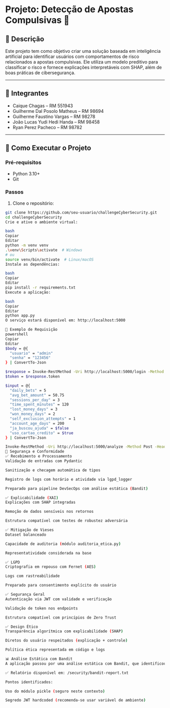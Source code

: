 # Projeto: Detecção de Apostas Compulsivas 📘

## 📄 Descrição

Este projeto tem como objetivo criar uma solução baseada em inteligência artificial para identificar usuários com comportamentos de risco relacionados a apostas compulsivas. Ele utiliza um modelo preditivo para classificar o risco e fornece explicações interpretáveis com SHAP, além de boas práticas de cibersegurança.

---

## 👥 Integrantes

- Caique Chagas – RM 551943  
- Guilherme Dal Posolo Matheus – RM 98694  
- Guilherme Faustino Vargas – RM 98278  
- João Lucas Yudi Hedi Handa – RM 98458  
- Ryan Perez Pacheco – RM 98782  

---

## 🚀 Como Executar o Projeto

### Pré-requisitos
- Python 3.10+
- Git

### Passos

1. Clone o repositório:
```bash
git clone https://github.com/seu-usuario/challengeCyberSecurity.git
cd challengeCyberSecurity
Crie e ative o ambiente virtual:

bash
Copiar
Editar
python -m venv venv
.\venv\Scripts\activate  # Windows
# ou
source venv/bin/activate  # Linux/macOS
Instale as dependências:

bash
Copiar
Editar
pip install -r requirements.txt
Execute a aplicação:

bash
Copiar
Editar
python app.py
O serviço estará disponível em: http://localhost:5000

🧪 Exemplo de Requisição
powershell
Copiar
Editar
$body = @{
  "usuario" = "admin"
  "senha" = "123456"
} | ConvertTo-Json

$response = Invoke-RestMethod -Uri http://localhost:5000/login -Method Post -Body $body -ContentType "application/json"
$token = $response.token

$input = @{
  "daily_bets" = 5
  "avg_bet_amount" = 50.75
  "sessions_per_day" = 3
  "time_spent_minutes" = 120
  "lost_money_days" = 3
  "won_money_days" = 2
  "self_exclusion_attempts" = 1
  "account_age_days" = 200
  "ja_buscou_ajuda" = $false
  "uso_cartao_credito" = $true
} | ConvertTo-Json

Invoke-RestMethod -Uri http://localhost:5000/analyze -Method Post -Headers @{ Authorization = "Bearer $token" } -Body $input -ContentType "application/json"
🔐 Segurança e Conformidade
✅ Recebimento e Processamento
Validação de entradas com Pydantic

Sanitização e checagem automática de tipos

Registro de logs com horário e atividade via lgpd_logger

Preparado para pipeline DevSecOps com análise estática (Bandit)

✅ Explicabilidade (XAI)
Explicações com SHAP integradas

Remoção de dados sensíveis nos retornos

Estrutura compatível com testes de robustez adversária

✅ Mitigação de Vieses
Dataset balanceado

Capacidade de auditoria (módulo auditoria_etica.py)

Representatividade considerada na base

✅ LGPD
Criptografia em repouso com Fernet (AES)

Logs com rastreabilidade

Preparado para consentimento explícito do usuário

✅ Segurança Geral
Autenticação via JWT com validade e verificação

Validação de token nos endpoints

Estrutura compatível com princípios de Zero Trust

✅ Design Ético
Transparência algorítmica com explicabilidade (SHAP)

Diretos do usuário respeitados (explicação + controle)

Política ética representada em código e logs

📊 Análise Estática com Bandit
A aplicação passou por uma análise estática com Bandit, que identificou boas práticas de segurança e pontos de melhoria:

✅ Relatório disponível em: /security/bandit-report.txt

Pontos identificados:

Uso do módulo pickle (seguro neste contexto)

Segredo JWT hardcoded (recomenda-se usar variável de ambiente)